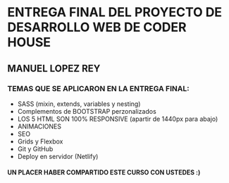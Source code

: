 # ENTREGA FINAL DEL PROYECTO DE DESARROLLO WEB DE CODER HOUSE
## MANUEL LOPEZ REY
### TEMAS QUE SE APLICARON EN LA ENTREGA FINAL:
- SASS (mixin, extends, variables y nesting)
- Complementos de BOOTSTRAP perzonalizados
- LOS 5 HTML SON 100% RESPONSIVE (apartir de 1440px para abajo)
- ANIMACIONES
- SEO
- Grids y Flexbox
- Git y GitHub
- Deploy en servidor (Netlify)
#### UN PLACER HABER COMPARTIDO ESTE CURSO CON USTEDES :)